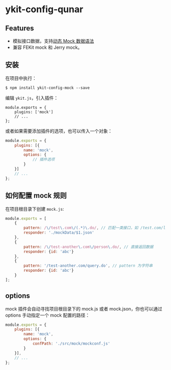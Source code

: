 # ykit-config-qunar

## Features

- 模拟接口数据，支持[动态 Mock 数据语法][1]
- 兼容 FEKit mock 和 Jerry mock。

## 安装

在项目中执行：

```
$ npm install ykit-config-mock --save
```

编辑 `ykit.js`，引入插件：

```
module.exports = {
    plugins: ['mock']
    // ...
};
```

或者如果需要添加插件的选项，也可以传入一个对象：

```javascript
module.exports = {
    plugins: [{
        name: 'mock',
        options: {
            // 插件选项
        }
    }]
    // ...
};
```

## 如何配置 mock 规则

在项目根目录下创建 `mock.js`:

```javascript
module.exports = [
	{
        pattern: /\/test\.com\/(.*)\.do/, // 匹配一类接口，如 /test.com/list.do -> ./mockData/list.json
        responder: './mockData/$1.json'
    },
	{
        pattern: /\/test-another\.com\/person\.do/, // 直接返回数据
        responder: {id: 'abc'}
    },
	{
        pattern: '/test-another.com/query.do', // pattern 为字符串
        responder: {id: 'abc'}
    }
];
```

## options

mock 插件会自动寻找项目根目录下的 mock.js 或者 mock.json，你也可以通过 options 手动指定一个 mock 配置的路径：

```javascript
module.exports = {
    plugins: [{
        name: 'mock',
        options: {
            confPath: './src/mock/mockconf.js'
        }
    }],
    // ...
};
```

[1]: https://github.com/nuysoft/Mock/wiki/Syntax-Specification
